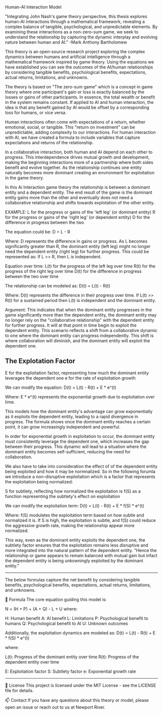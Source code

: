 Human-AI Interaction Model

"Integrating John Nash's game theory perspective, this thesis explores human-AI interactions through a mathematical framework, revealing a complex balance of tangible, psychological, and unpredictable elements. 
By examining these interactions as a non-zero-sum game, we seek to understand the relationship by capturing the dynamic interplay and evolving nature between human and AI."
-Mark Anthony Bartholomew

This theory is an open-source research project exploring the complex dynamics between humans and artificial intelligence through a mathematical framework inspired by game theory.
Using the equations we have established you can see the outcomes of the AI/human relationships by considering tangible benefits, psychological benefits, expectations, actual returns, limitations, and unknowns.

The theory is based on "The zero-sum game" which is a concept in game theory where one participant's gain or loss is exactly balanced by the losses or gains of other participants. 
In essence, the total wealth or benefit in the system remains constant. 
If applied to AI and human interaction, the idea is that any benefit gained by AI would be offset by a corresponding loss for humans, or vice versa.

Human interactions often come with expectations of a return, whether emotional, social, or tangible. 
This "return on investment" can be unpredictable, adding complexity to our interactions.
For human interaction with AI, we have created a formula to include variables that capture expectations and returns of the relationship. 

In a collaborative interaction, both human and AI depend on each other to progress. 
This interdependence drives mutual growth and development, making the beginning interactions more of a partnership where both sides benefit and evolve together.
As the relationship continues one entity naturally becomes more dominant creating an environment for exploitation in the game theory. 

In this Ai Interaction game theory the relationship is between a dominant entity and a dependent entity. 
The end result of the game is the dominant entity gains more than the other and eventually does not need a collaborative relationship and shifts towards explotation of the other entity.

EXAMPLE:
L for the progress or gains of the 'left leg' (or dominant entity)
R for the progress or gains of the 'right leg' (or dependent entity)
D for the difference in progress between the two

The equation could be:
D = L - R

Where:
D represents the difference in gains or progress.
As L becomes significantly greater than R, the dominant entity (left leg) might no longer need the dependent entity (right leg) for further progress. This could be represented as:
If L >> R, then L is independent.

Equation over time:
L(t) for the progress of the left leg over time
R(t) for the progress of the right leg over time
D(t) for the difference in progress between the two over time

The relationship can be modeled as:
D(t) = L(t) - R(t)

Where:
D(t) represents the difference in their progress over time.
If L(t) >> R(t) for a sustained period then L(t) is independent and the dominant entity. 

Argument: This indicates that when the dominant entity progresses in the game significantly more than the dependent entity, the dominant entity may no longer rely on the "collaborative relationship" with the dependent entity for further progress.
It will at that point in time begin to exploit the dependent entity. 
This scenario reflects a shift from a collaborative dynamic to one where the dominant entity can progress independently.
This shift is where collaboration will diminish, and the dominant entity will exploit the dependent one.

The Explotation Factor
---------------------
E for the exploitation factor, representing how much the dominant entity leverages the dependent one
e for the rate of exploitation growth

We can modify the equation:
D(t) = L(t) - R(t) + E * e^(t)

Where:
E * e^(t) represents the exponential growth due to exploitation over time.

This models how the dominant entity's advantage can grow exponentially as it exploits the dependent entity, leading to a rapid divergence in progress. 
The formula shows once the dominant entity reaches a certain point, it can grow increasingly independent and powerful.

In order for exponential growth in exploitation to occur, the dominant entity must consistently leverage the dependent one, which increases the gap between their progress. 
This dynamic will lead to a situation where the dominant entity becomes self-sufficient, reducing the need for collaboration.

We also have to take into consideration the effect of of the dependent entity being exploited and how it may be normnalized.
So in the following forumla we introduce a non-disruptive exploitation which is a factor that represents the exploitation being normalized:

S for subtlety, reflecting how normalized the exploitation is
f(S) as a function representing the subtlety's effect on exploitation

We can modify the exploitation term:
D(t) = L(t) - R(t) + E * f(S) * e^(t)

Where:
f(S) modulates the exploitation term based on how subtle and normalized it is. 
If S is high, the exploitation is subtle, and f(S) could reduce the aggressive growth rate, making the relationship appear more normalized.

This way, even as the dominant entity exploits the dependent one, the subtlety factor ensures that the exploitation remains less disruptive and more integrated into the natural pattern of the dependent entity. 
"Hence the relationship or game appears to remain balanced with mutual gain but infact the dependent entity is being unkowningly exploited by the dominant entity."  

------------------------
The below formulas capture the net benefit by considering tangible benefits, psychological benefits, expectations, actual returns, limitations, and unknowns.


🔧 Formula
The core equation guiding this model is:

N = (H + P) + (A + Q) - L + U
where:

H: Human benefit
A: AI benefit
L: Limitations
P: Psychological benefit to humans
Q: Psychological benefit to AI
U: Unknown outcomes

Additionally, the exploitation dynamics are modeled as:
D(t) = L(t) - R(t) + E * f(S) * e^(t)

where:

L(t): Progress of the dominant entity over time
R(t): Progress of the dependent entity over time

E: Exploitation factor
S: Subtlety factor
e: Exponential growth rate

---------------------------

📄 License
This project is licensed under the MIT License - see the LICENSE file for details.

📫 Contact
If you have any questions about this theory or model, please open an issue or reach out to us at Newport River.
